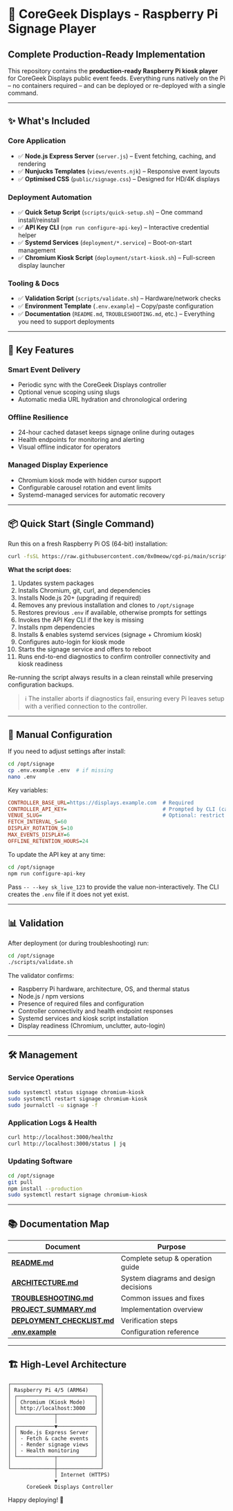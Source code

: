 # 🚀 CoreGeek Displays - Raspberry Pi Signage Player

## Complete Production-Ready Implementation

This repository contains the **production-ready Raspberry Pi kiosk player** for CoreGeek Displays public event feeds. Everything runs natively on the Pi – no containers required – and can be deployed or re-deployed with a single command.

---

## ✨ What's Included

### Core Application
- ✅ **Node.js Express Server** (`server.js`) – Event fetching, caching, and rendering
- ✅ **Nunjucks Templates** (`views/events.njk`) – Responsive event layouts
- ✅ **Optimised CSS** (`public/signage.css`) – Designed for HD/4K displays

### Deployment Automation
- ✅ **Quick Setup Script** (`scripts/quick-setup.sh`) – One command install/reinstall
- ✅ **API Key CLI** (`npm run configure-api-key`) – Interactive credential helper
- ✅ **Systemd Services** (`deployment/*.service`) – Boot-on-start management
- ✅ **Chromium Kiosk Script** (`deployment/start-kiosk.sh`) – Full-screen display launcher

### Tooling & Docs
- ✅ **Validation Script** (`scripts/validate.sh`) – Hardware/network checks
- ✅ **Environment Template** (`.env.example`) – Copy/paste configuration
- ✅ **Documentation** (`README.md`, `TROUBLESHOOTING.md`, etc.) – Everything you need to support deployments

---

## 🎯 Key Features

### Smart Event Delivery
- Periodic sync with the CoreGeek Displays controller
- Optional venue scoping using slugs
- Automatic media URL hydration and chronological ordering

### Offline Resilience
- 24-hour cached dataset keeps signage online during outages
- Health endpoints for monitoring and alerting
- Visual offline indicator for operators

### Managed Display Experience
- Chromium kiosk mode with hidden cursor support
- Configurable carousel rotation and event limits
- Systemd-managed services for automatic recovery

---

## 📦 Quick Start (Single Command)

Run this on a fresh Raspberry Pi OS (64-bit) installation:

```bash
curl -fsSL https://raw.githubusercontent.com/0x0meow/cgd-pi/main/scripts/quick-setup.sh | sudo bash
```

**What the script does:**
1. Updates system packages
2. Installs Chromium, git, curl, and dependencies
3. Installs Node.js 20+ (upgrading if required)
4. Removes any previous installation and clones to `/opt/signage`
5. Restores previous `.env` if available, otherwise prompts for settings
6. Invokes the API Key CLI if the key is missing
7. Installs npm dependencies
8. Installs & enables systemd services (signage + Chromium kiosk)
9. Configures auto-login for kiosk mode
10. Starts the signage service and offers to reboot
11. Runs end-to-end diagnostics to confirm controller connectivity and kiosk readiness

Re-running the script always results in a clean reinstall while preserving configuration backups.

> ℹ️ The installer aborts if diagnostics fail, ensuring every Pi leaves setup with a verified connection to the controller.

---

## 🔧 Manual Configuration

If you need to adjust settings after install:

```bash
cd /opt/signage
cp .env.example .env  # if missing
nano .env
```

Key variables:

```ini
CONTROLLER_BASE_URL=https://displays.example.com  # Required
CONTROLLER_API_KEY=                               # Prompted by CLI (can be blank)
VENUE_SLUG=                                       # Optional: restrict to a venue
FETCH_INTERVAL_S=60
DISPLAY_ROTATION_S=10
MAX_EVENTS_DISPLAY=6
OFFLINE_RETENTION_HOURS=24
```

To update the API key at any time:

```bash
cd /opt/signage
npm run configure-api-key
```

Pass `-- --key sk_live_123` to provide the value non-interactively. The CLI creates the `.env` file if it does not yet exist.

---

## 📊 Validation

After deployment (or during troubleshooting) run:

```bash
cd /opt/signage
./scripts/validate.sh
```

The validator confirms:
- Raspberry Pi hardware, architecture, OS, and thermal status
- Node.js / npm versions
- Presence of required files and configuration
- Controller connectivity and health endpoint responses
- Systemd services and kiosk script installation
- Display readiness (Chromium, unclutter, auto-login)

---

## 🛠️ Management

### Service Operations

```bash
sudo systemctl status signage chromium-kiosk
sudo systemctl restart signage chromium-kiosk
sudo journalctl -u signage -f
```

### Application Logs & Health

```bash
curl http://localhost:3000/healthz
curl http://localhost:3000/status | jq
```

### Updating Software

```bash
cd /opt/signage
git pull
npm install --production
sudo systemctl restart signage chromium-kiosk
```

---

## 📚 Documentation Map

| Document | Purpose |
|----------|---------|
| **[README.md](README.md)** | Complete setup & operation guide |
| **[ARCHITECTURE.md](ARCHITECTURE.md)** | System diagrams and design decisions |
| **[TROUBLESHOOTING.md](TROUBLESHOOTING.md)** | Common issues and fixes |
| **[PROJECT_SUMMARY.md](PROJECT_SUMMARY.md)** | Implementation overview |
| **[DEPLOYMENT_CHECKLIST.md](DEPLOYMENT_CHECKLIST.md)** | Verification steps |
| **[.env.example](.env.example)** | Configuration reference |

---

## 🏗️ High-Level Architecture

```
┌─────────────────────────────┐
│ Raspberry Pi 4/5 (ARM64)    │
│ ┌─────────────────────────┐ │
│ │ Chromium (Kiosk Mode)   │ │
│ │ http://localhost:3000   │ │
│ └────────────┬────────────┘ │
│              │              │
│ ┌────────────▼────────────┐ │
│ │ Node.js Express Server  │ │
│ │ - Fetch & cache events  │ │
│ │ - Render signage views  │ │
│ │ - Health monitoring     │ │
│ └────────────┬────────────┘ │
│              │              │
└──────────────┼──────────────┘
               │ Internet (HTTPS)
               ▼
      CoreGeek Displays Controller
```

Happy deploying! 🎉
